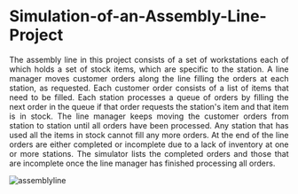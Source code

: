 # Simulation-of-an-Assembly-Line-Project
<p style='text-align: justify;'>The assembly line in this project consists of a set of workstations each of which holds a set of stock items, which are specific to the station. A line manager moves customer orders along the line filling the orders at each station, as requested. Each customer order consists of a list of items that need to be filled. Each station processes a queue of orders by filling the next order in the queue if that order requests the station's item and that item is in stock. The line manager keeps moving the customer orders from station to station until all orders have been processed. Any station that has used all the items in stock cannot fill any more orders. At the end of the line orders are either completed or incomplete due to a lack of inventory at one or more stations. The simulator lists the completed orders and those that are incomplete once the line manager has finished processing all orders.</p>



![assemblyline](https://user-images.githubusercontent.com/83073940/185645817-d22deeea-ddb9-4512-a395-8b8f3e7328ec.jpg)

